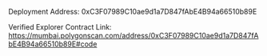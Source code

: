 Deployment Address: 0xC3F07989C10ae9d1a7D847fAbE4B94a66510b89E

Verified Explorer Contract Link: https://mumbai.polygonscan.com/address/0xC3F07989C10ae9d1a7D847fAbE4B94a66510b89E#code